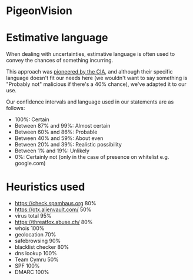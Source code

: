 # PigeonVision

# Estimative language

When dealing with uncertainties, estimative language is often used to convey the chances of something incurring.

This approach was [pioneered by the CIA](https://www.cia.gov/resources/csi/static/Words-of-Estimative-Probability.pdf), and although their specific language doesn't fit our needs here (we wouldn't want to say something is "Probably not" malicious if there's a 40% chance), we've adapted it to our use.

Our confidence intervals and language used in our statements are as follows:

- 100%: Certain
- Between 87% and 99%: Almost certain
- Between 60% and 86%: Probable
- Between 40% and 59%: About even
- Between 20% and 39%: Realistic possibility
- Between 1% and 19%: Unlikely
- 0%: Certainly not (only in the case of presence on whitelist e.g. google.com)

# Heuristics used

- https://check.spamhaus.org 80% 
- https://otx.alienvault.com/ 50%
- virus total 95%
- https://threatfox.abuse.ch/ 80%
- whois 100%
- geolocation 70%
- safebrowsing 90%
- blacklist checker 80%
- dns lookup 100%
- Team Cymru 50%
- SPF 100%
- DMARC 100%